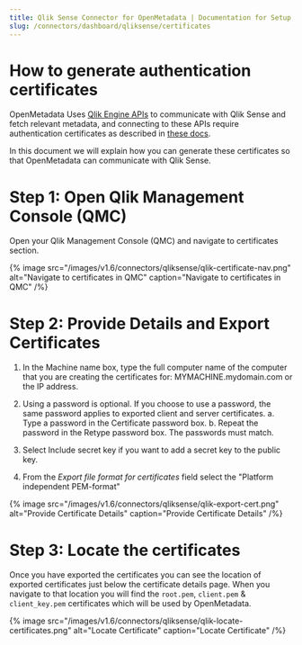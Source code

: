 ```yaml
---
title: Qlik Sense Connector for OpenMetadata | Documentation for Setup, Ingestion & Troubleshooting
slug: /connectors/dashboard/qliksense/certificates
---
```


# How to generate authentication certificates

OpenMetadata Uses [Qlik Engine APIs](https://help.qlik.com/en-US/sense-developer/May2023/Subsystems/EngineAPI/Content/Sense_EngineAPI/introducing-engine-API.htm) to communicate with Qlik Sense and fetch relevant metadata, and connecting to these APIs require authentication certificates as described in [these docs](https://help.qlik.com/en-US/sense-developer/May2023/Subsystems/EngineAPI/Content/Sense_EngineAPI/GettingStarted/connecting-to-engine-api.htm).


In this document we will explain how you can generate these certificates so that OpenMetadata can communicate with Qlik Sense.


# Step 1: Open Qlik Management Console (QMC)

Open your Qlik Management Console (QMC) and navigate to certificates section.

{% image
  src="/images/v1.6/connectors/qliksense/qlik-certificate-nav.png"
  alt="Navigate to certificates in QMC"
  caption="Navigate to certificates in QMC"
 /%}

# Step 2: Provide Details and Export Certificates

1. In the Machine name box, type the full computer name of the computer that you are creating the certificates for: MYMACHINE.mydomain.com or the IP address.

2. Using a password is optional. If you choose to use a password, the same password applies to exported client and server certificates.
    a. Type a password in the Certificate password box.
    b. Repeat the password in the Retype password box.
    The passwords must match.

3. Select Include secret key if you want to add a secret key to the public key.

4. From the *Export file format for certificates* field select the "Platform independent PEM-format"

{% image
  src="/images/v1.6/connectors/qliksense/qlik-export-cert.png"
  alt="Provide Certificate Details"
  caption="Provide Certificate Details"
 /%}


# Step 3: Locate the certificates

Once you have exported the certificates you can see the location of exported certificates just below the certificate details page. When you navigate to that location you will find the `root.pem`, `client.pem` & `client_key.pem` certificates which will be used by OpenMetadata.

{% image
  src="/images/v1.6/connectors/qliksense/qlik-locate-certificates.png"
  alt="Locate Certificate"
  caption="Locate Certificate"
 /%}